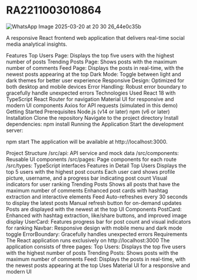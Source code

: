 # RA2211003010864

![WhatsApp Image 2025-03-20 at 20 30 26_44e0c35b](https://github.com/user-attachments/assets/96a16f65-6020-40dc-a406-9dbef15c570e)

A responsive React frontend web application that delivers real-time social media analytical insights.

Features
Top Users Page: Displays the top five users with the highest number of posts
Trending Posts Page: Shows posts with the maximum number of comments
Feed Page: Displays the posts in real-time, with the newest posts appearing at the top
Dark Mode: Toggle between light and dark themes for better user experience
Responsive Design: Optimized for both desktop and mobile devices
Error Handling: Robust error boundary to gracefully handle unexpected errors
Technologies Used
React 18 with TypeScript
React Router for navigation
Material UI for responsive and modern UI components
Axios for API requests (simulated in this demo)
Getting Started
Prerequisites
Node.js (v14 or later)
npm (v6 or later)
Installation
Clone the repository
Navigate to the project directory
Install dependencies:
npm install
Running the Application
Start the development server:

npm start
The application will be available at http://localhost:3000.

Project Structure
/src/api: API service and mock data
/src/components: Reusable UI components
/src/pages: Page components for each route
/src/types: TypeScript interfaces
Features in Detail
Top Users
Displays the top 5 users with the highest post counts
Each user card shows profile picture, username, and a progress bar indicating post count
Visual indicators for user ranking
Trending Posts
Shows all posts that have the maximum number of comments
Enhanced post cards with hashtag extraction and interactive elements
Feed
Auto-refreshes every 30 seconds to display the latest posts
Manual refresh button for on-demand updates
Posts are displayed with the newest at the top
UI Components
PostCard: Enhanced with hashtag extraction, like/share buttons, and improved image display
UserCard: Features progress bar for post count and visual indicators for ranking
Navbar: Responsive design with mobile menu and dark mode toggle
ErrorBoundary: Gracefully handles unexpected errors
Requirements
The React application runs exclusively on http://localhost:3000
The application consists of three pages:
Top Users: Displays the top five users with the highest number of posts
Trending Posts: Shows posts with the maximum number of comments
Feed: Displays the posts in real-time, with the newest posts appearing at the top
Uses Material UI for a responsive and modern UI
